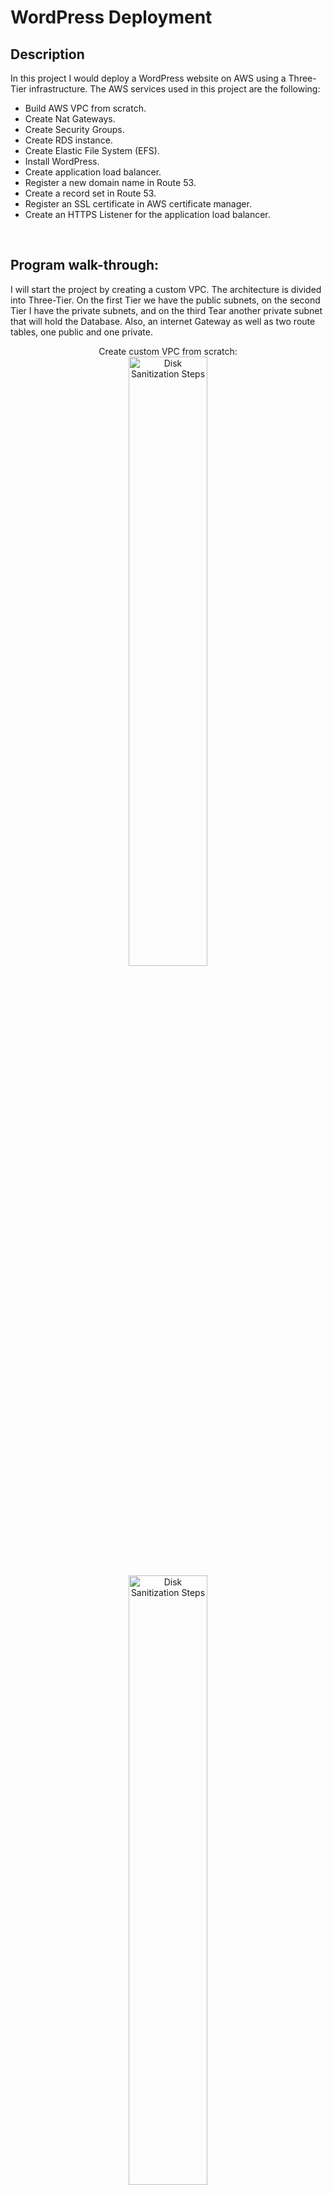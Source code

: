 <h1>WordPress Deployment</h1>

 

<h2>Description</h2>
In this project I would deploy a WordPress website on AWS using a Three-Tier infrastructure. The AWS services used in this project are the following: 

- Build AWS VPC from scratch. 
- Create Nat Gateways. 
- Create Security Groups. 
- Create RDS instance. 
- Create Elastic File System (EFS). 
- Install WordPress. 
- Create application load balancer. 
- Register a new domain name in Route 53. 
- Create a record set in Route 53. 
- Register an SSL certificate in AWS certificate manager. 
- Create an HTTPS Listener for the application load balancer.
<br />


<h2>Program walk-through:</h2>
I will start the project by creating a custom VPC. The architecture is divided into Three-Tier. On the first Tier we have the public subnets, on the second Tier I have the private subnets, and on the third Tear another private subnet that will hold the Database. Also, an internet Gateway as well as two route tables, one public and one private. 

<p align="center">
Create custom VPC from scratch: <br/>
<img src="https://i.imgur.com/5qTtFDQ.png" height="50%" width="50%" alt="Disk Sanitization Steps"/>
<img src="https://i.imgur.com/zAhSh9E.png" height="50%" width="50%" alt="Disk Sanitization Steps"/>
<img src="https://i.imgur.com/4KfYhYm.png" height="50%" width="50%" alt="Disk Sanitization Steps"/>

<p align="center">
We enabled VPC hostname on the VPC: <br/>

<img src="https://i.imgur.com/bx1ePuf.png" height="50%" width="50%" alt="Disk Sanitization Steps"/>

<p align="center">
Internet Gateway creation: <br/>
<img src="https://i.imgur.com/4vfJCrB.png" height="50%" width="50%" alt="Disk Sanitization Steps"/>

<p align="center">
Internet Gateway is attached to VPC: <br/>
<img src="https://i.imgur.com/Sw8kHhe.png" height="50%" width="50%" alt="Disk Sanitization Steps"/>
<img src="https://i.imgur.com/wPP5Bxc.png" height="50%" width="50%" alt="Disk Sanitization Steps"/>

<p align="center">
Public subnets creation named: Public Subnet AZ1 and Public Subnet AZ2 <br/>
<img src="https://i.imgur.com/jDs8uzf.png" height="50%" width="50%" alt="Disk Sanitization Steps"/>
<img src="https://i.imgur.com/Hmmi6Dj.png" height="50%" width="50%" alt="Disk Sanitization Steps"/>
<img src="https://i.imgur.com/C0gEDBC.png" height="50%" width="50%" alt="Disk Sanitization Steps"/>

<p align="center">
 Public Subnet AZ2: <br/>
<img src="https://i.imgur.com/Hmmi6Dj.png" height="50%" width="50%" alt="Disk Sanitization Steps"/>
<img src="https://i.imgur.com/sQhiAGy.png" height="50%" width="50%" alt="Disk Sanitization Steps"/>


<p align="center">
Enabled Auto-assign IP settings on both AZ1 and AZ2: <br/>
<img src="https://i.imgur.com/WJ5ajlB.png" height="50%" width="50%" alt="Disk Sanitization Steps"/>
<img src="https://i.imgur.com/Glxr7BV.png" height="50%" width="50%" alt="Disk Sanitization Steps"/>

<p align="center">
Creating Route Table named: Public Route Table <br/>

<img src="https://i.imgur.com/xk4wcEx.png" height="50%" width="50%" alt="Disk Sanitization Steps"/>
<img src="https://i.imgur.com/Vg4ZWlj.png" height="50%" width="50%" alt="Disk Sanitization Steps"/>

<p align="center">
Adding public routes to the table. Public routes allow access to the internet. <br/>

<img src="https://i.imgur.com/LDTRyf8.png" height="80%" width="80%" alt="Disk Sanitization Steps"/>
<img src="https://i.imgur.com/sy9yPEg.png" height="50%" width="50%" alt="Disk Sanitization Steps"/>
<img src="https://i.imgur.com/OIQ4q8B.png" height="50%" width="50%" alt="Disk Sanitization Steps"/>

<p align="center">
Adding private subnets to the VPC: <br/>

<img src="https://i.imgur.com/VzApukE.png" height="50%" width="50%" alt="Disk Sanitization Steps"/>
<img src="https://i.imgur.com/ZzfLhb4.png" height="50%" width="50%" alt="Disk Sanitization Steps"/>
<img src="https://i.imgur.com/WJLylYc.png" height="50%" width="50%" alt="Disk Sanitization Steps"/>

A NAT gateway is a Network Address Translation (NAT) service. You can use a NAT gateway so that instances in a private subnet can connect to services outside the VPC. In the following section I’m going to create two Nat Gateways to connect the private subnets to the internet. One on each public Subnet, (Public AZ1, Public AZ2).


<p align="center">
<img src="https://i.imgur.com/VkzDQOn.png" height="50%" width="50%" alt="Disk Sanitization Steps"/>
<img src="https://i.imgur.com/aEA20XP.png" height="50%" width="50%" alt="Disk Sanitization Steps"/>
<img src="https://i.imgur.com/u8vYu5W.png" height="50%" width="50%" alt="Disk Sanitization Steps"/>

<p align="center">
 Private Route table to connect the private subnets with publice subnets using the Nat Gateway: <br/>
<img src="https://i.imgur.com/pTZ4vo7.png" height="50%" width="50%" alt="Disk Sanitization Steps"/>
<img src="https://i.imgur.com/Q1AkC0U.png" height="50%" width="50%" alt="Disk Sanitization Steps"/>
<img src="https://i.imgur.com/5yI86gs.png" height="70%" width="70%" alt="Disk Sanitization Steps"/>

<p align="center">
Associate the Private subnets: Private App Subnet AZ1 and Private Private Data Subnet AZ1 <br/>
<img src="https://i.imgur.com/69LxobC.png" height="50%" width="50%" alt="Disk Sanitization Steps"/>
<img src="https://i.imgur.com/ipB1ps0.png" height="50%" width="50%" alt="Disk Sanitization Steps"/>

<p align="center">
Creating a second Nat Gateway for the AZ2 subnets and the corresponding Private Route Table on AZ2 <br/>
<img src="https://i.imgur.com/Df5NNlr.png" height="50%" width="50%" alt="Disk Sanitization Steps"/>
<img src="https://i.imgur.com/hZj7woL.png" height="50%" width="50%" alt="Disk Sanitization Steps"/>
<img src="https://i.imgur.com/ibArJWT.png" height="50%" width="50%" alt="Disk Sanitization Steps"/>
<img src="https://i.imgur.com/L3u66bC.png" height="50%" width="50%" alt="Disk Sanitization Steps"/>
<img src="https://i.imgur.com/phTZDK4.png" height="50%" width="50%" alt="Disk Sanitization Steps"/>

<p align="center">
Associate the Private subnets: Private App Subnet AZ2 and Private Private Data Subnet AZ2 <br/>
<img src="https://i.imgur.com/rL82aJY.png" height="50%" width="50%" alt="Disk Sanitization Steps"/>
<img src="https://i.imgur.com/9Qal4Uj.png" height="50%" width="50%" alt="Disk Sanitization Steps"/>

In this part of the project, I’m going to create the security groups needed. I will create:

- Alb security group – Port = 80 and 443 Source = 0.0.0.0/0 

- SSH security group – Port 22 Source = my IP address 

- Webserver security group – Port = 80, 443, and 22 Source = ALB security group and SSH security group 

- Database Security group – Port = 3306 Source = Webserver Security group 

- EFS Security group – Port = 2049 and 22 Source = Webserver SG, SSH SG 


<p align="center">
<img src="https://i.imgur.com/b0q9BLj.png" height="30%" width="30%" alt="Disk Sanitization Steps"/>
<img src="https://i.imgur.com/iv5w30C.png" height="40%" width="40%" alt="Disk Sanitization Steps"/>
<img src="https://i.imgur.com/Vc5ZBdi.png" height="50%" width="50%" alt="Disk Sanitization Steps"/>
<img src="https://i.imgur.com/GAtGI3h.png" height="50%" width="50%" alt="Disk Sanitization Steps"/>
<img src="https://i.imgur.com/SXqwPi3.png" height="50%" width="50%" alt="Disk Sanitization Steps"/>
<img src="https://i.imgur.com/STo1wDy.png" height="50%" width="50%" alt="Disk Sanitization Steps"/>
<img src="https://i.imgur.com/5QIT23D.png" height="50%" width="50%" alt="Disk Sanitization Steps"/>
<img src="https://i.imgur.com/xNHXyNA.png" height="50%" width="50%" alt="Disk Sanitization Steps"/>
<img src="https://i.imgur.com/YGN6QNW.png" height="50%" width="50%" alt="Disk Sanitization Steps"/>
<img src="https://i.imgur.com/lovcuXP.png" height="50%" width="50%" alt="Disk Sanitization Steps"/>
<img src="https://i.imgur.com/93sBB1R.png" height="50%" width="50%" alt="Disk Sanitization Steps"/>
<img src="https://i.imgur.com/uq2b86L.png" height="50%" width="50%" alt="Disk Sanitization Steps"/>

<p align="center">
I will proceed to create the MySQL Database instance in the private subnet: 

<img src="https://i.imgur.com/L2ZIDEx.png" height="20%" width="50%" alt="Disk Sanitization Steps"/>
<img src="https://i.imgur.com/67XeRmj.png" height="50%" width="50%" alt="Disk Sanitization Steps"/>
<img src="https://i.imgur.com/eJBK26g.png" height="50%" width="50%" alt="Disk Sanitization Steps"/>
<img src="https://i.imgur.com/t5323c2.png" height="50%" width="50%" alt="Disk Sanitization Steps"/>
<img src="https://i.imgur.com/R6PVXmS.png" height="50%" width="50%" alt="Disk Sanitization Steps"/>
<img src="https://i.imgur.com/ZAwu1A7.png" height="50%" width="50%" alt="Disk Sanitization Steps"/>
<img src="https://i.imgur.com/yDp2fOn.png" height="50%" width="50%" alt="Disk Sanitization Steps"/>
<img src="https://i.imgur.com/I0CXiGU.png" height="50%" width="50%" alt="Disk Sanitization Steps"/>
<img src="https://i.imgur.com/50k0qBZ.png" height="50%" width="50%" alt="Disk Sanitization Steps"/>
<img src="https://i.imgur.com/5xlM0EE.png" height="50%" width="50%" alt="Disk Sanitization Steps"/>
<img src="https://i.imgur.com/Xsd4bKB.png" height="50%" width="50%" alt="Disk Sanitization Steps"/>
<img src="https://i.imgur.com/2JWDYj6.png" height="50%" width="50%" alt="Disk Sanitization Steps"/>

In this section of the project, I will create an EFS file system, so that Webserver can have access to shared files. The EFS Mount targets are in each AZ in the VPC. The Webservers will use the mount targets to connect to the EFS. 

<p align="center">
<img src="https://i.imgur.com/ISA8XqJ.png" height="20%" width="50%" alt="Disk Sanitization Steps"/>
<img src="https://i.imgur.com/61syv8Z.png" height="20%" width="50%" alt="Disk Sanitization Steps"/>
<img src="https://i.imgur.com/HcOsrJQ.png" height="20%" width="50%" alt="Disk Sanitization Steps"/>
<img src="https://i.imgur.com/iJ0qDqQ.png" height="20%" width="50%" alt="Disk Sanitization Steps"/>

In this section, I will create an EC2 instance in the public subnet to install the Website and move files to EFS. The EC2 instance will be used as a setup server. 

<p align="center">
<img src="https://i.imgur.com/zoQsmrA.png" height="20%" width="50%" alt="Disk Sanitization Steps"/>
<img src="https://i.imgur.com/4DE3NxF.png" height="20%" width="50%" alt="Disk Sanitization Steps"/>
<img src="https://i.imgur.com/Wbe42U0.png" height="20%" width="50%" alt="Disk Sanitization Steps"/>
<img src="https://i.imgur.com/8eyv70j.png" height="20%" width="50%" alt="Disk Sanitization Steps"/>
<img src="https://i.imgur.com/gc7ltAS.png" height="20%" width="50%" alt="Disk Sanitization Steps"/>

Now, I will begin the installation of the WordPress site and move the files to EFS. I’m connecting over SSH using CMD. I will start by creating the HTML directory and mount the EFS to it. 

<p align="center">
<img src="https://i.imgur.com/psO4Oaw.png" height="60%" width="60%" alt="Disk Sanitization Steps"/>
<img src="https://i.imgur.com/YhtRb9R.png" height="70%" width="70%" alt="Disk Sanitization Steps"/>

<p align="center">
Apache installation: <br/>
<img src="https://i.imgur.com/cVxLtXH.png" height="70%" width="70%" alt="Disk Sanitization Steps"/>
<img src="https://i.imgur.com/fBq150P.png" height="70%" width="70%" alt="Disk Sanitization Steps"/>

<p align="center">
Installing PHP 7.4: <br/>
<img src="https://i.imgur.com/DKXLOg1.png" height="70%" width="70%" alt="Disk Sanitization Steps"/>
<img src="https://i.imgur.com/4hbs6th.png" height="70%" width="70%" alt="Disk Sanitization Steps"/>
<img src="https://i.imgur.com/5irYKcD.png" height="70%" width="70%" alt="Disk Sanitization Steps"/>

<p align="center">
Installing MySQL 5.7 <br/>
<img src="https://i.imgur.com/AKsAcO7.png" height="70%" width="70%" alt="Disk Sanitization Steps"/>
<img src="https://i.imgur.com/m4IV6Og.png" height="70%" width="70%" alt="Disk Sanitization Steps"/>
<img src="https://i.imgur.com/67MSN9p.png" height="70%" width="70%" alt="Disk Sanitization Steps"/>

<p align="center">
Set the permissions: <br/>
<img src="https://i.imgur.com/nnGJi8Y.png" height="70%" width="70%" alt="Disk Sanitization Steps"/>

<p align="center">
Download WordPress files: <br/>
<img src="https://i.imgur.com/HTJQGwC.png" height="70%" width="70%" alt="Disk Sanitization Steps"/>

<p align="center">
Edit the wp-config.php file: <br/>
<img src="https://i.imgur.com/SBdPbSY.png" height="70%" width="70%" alt="Disk Sanitization Steps"/>
<img src="https://i.imgur.com/CuqYx0o.png" height="70%" width="70%" alt="Disk Sanitization Steps"/>

<p align="center">
Restart the Webserver: <br/>
<img src="https://i.imgur.com/wuxt3R5.png" height="70%" width="70%" alt="Disk Sanitization Steps"/>
<img src="https://i.imgur.com/9Yvrns0.png" height="50%" width="50%" alt="Disk Sanitization Steps"/>
<img src="https://i.imgur.com/rGgttZD.png" height="50%" width="50%" alt="Disk Sanitization Steps"/>
<img src="https://i.imgur.com/csMJrra.png" height="50%" width="50%" alt="Disk Sanitization Steps"/>


Application Load Balancer is used to distribute web traffic across EC2 instances in multiple AZs. In this section I will create two EC2 instances on each of the private subnets. 

<p align="center">
Creating Webserver AZ1: <br/>
<img src="https://i.imgur.com/WNB1lej.png" height="50%" width="50%" alt="Disk Sanitization Steps"/>
<img src="https://i.imgur.com/tEsOlrQ.png" height="50%" width="50%" alt="Disk Sanitization Steps"/>
<img src="https://i.imgur.com/5ZxFjhz.png" height="50%" width="50%" alt="Disk Sanitization Steps"/>
<img src="https://i.imgur.com/kA0BTP0.png" height="50%" width="50%" alt="Disk Sanitization Steps"/>
<img src="https://i.imgur.com/M0IwlA2.png" height="50%" width="50%" alt="Disk Sanitization Steps"/>
<img src="https://i.imgur.com/youDzEV.png" height="50%" width="50%" alt="Disk Sanitization Steps"/>
<img src="https://i.imgur.com/6VWiSnl.png" height="50%" width="50%" alt="Disk Sanitization Steps"/>

<p align="center">
Creating Webserver AZ2: <br/>
<img src="https://i.imgur.com/PEyj7NM.png" height="50%" width="50%" alt="Disk Sanitization Steps"/>
<img src="https://i.imgur.com/zEC7lPE.png" height="50%" width="50%" alt="Disk Sanitization Steps"/>
<img src="https://i.imgur.com/p8sbkzh.png" height="50%" width="50%" alt="Disk Sanitization Steps"/>
<img src="https://i.imgur.com/f424nbR.png" height="50%" width="50%" alt="Disk Sanitization Steps"/>
<img src="https://i.imgur.com/Zfqqd1Y.png" height="50%" width="50%" alt="Disk Sanitization Steps"/>
<img src="https://i.imgur.com/ifCD5wi.png" height="50%" width="50%" alt="Disk Sanitization Steps"/>
<img src="https://i.imgur.com/yJSnZKg.png" height="50%" width="50%" alt="Disk Sanitization Steps"/>

<p align="center">
Creating target group for the ALB: <br/>
<img src="https://i.imgur.com/awR0EEA.png" height="50%" width="50%" alt="Disk Sanitization Steps"/>
<img src="https://i.imgur.com/uQkbKdh.png" height="50%" width="50%" alt="Disk Sanitization Steps"/>
<img src="https://i.imgur.com/BkD9SZd.png" height="50%" width="50%" alt="Disk Sanitization Steps"/>
<img src="https://i.imgur.com/wYNgh2w.png" height="50%" width="50%" alt="Disk Sanitization Steps"/>
<img src="https://i.imgur.com/VKlZIKW.png" height="50%" width="50%" alt="Disk Sanitization Steps"/>
<img src="https://i.imgur.com/OQVy8qF.png" height="50%" width="50%" alt="Disk Sanitization Steps"/>

<p align="center">
Creating the Application Load Balancer: <br/>
<img src="https://i.imgur.com/JrfTtaj.png" height="50%" width="50%" alt="Disk Sanitization Steps"/>
<img src="https://i.imgur.com/nNP2nH5.png" height="50%" width="50%" alt="Disk Sanitization Steps"/>
<img src="https://i.imgur.com/MP6p5Z9.png" height="50%" width="50%" alt="Disk Sanitization Steps"/>
<img src="https://i.imgur.com/TBNxaiR.png" height="50%" width="50%" alt="Disk Sanitization Steps"/>
<img src="https://i.imgur.com/CvZk0kT.png" height="50%" width="50%" alt="Disk Sanitization Steps"/>

<p align="center">
In this section I will create a domain name and register a record set on Route 53: <br/>

<img src="https://i.imgur.com/iwagwqX.png" height="50%" width="50%" alt="Disk Sanitization Steps"/>
<img src="https://i.imgur.com/MFiaG4R.png" height="50%" width="50%" alt="Disk Sanitization Steps"/>
<img src="https://i.imgur.com/B79xpzZ.png" height="50%" width="50%" alt="Disk Sanitization Steps"/>
<img src="https://i.imgur.com/4JWNZtp.png" height="60%" width="60%" alt="Disk Sanitization Steps"/>

In this section, I will create an SSL certificate in AWS Certificate Manager. This is with the purpose of encrypting the traffic from our Webserver to the Web browser. 


<p align="center">
<img src="https://i.imgur.com/nQtTqYc.png" height="50%" width="50%" alt="Disk Sanitization Steps"/>
<img src="https://i.imgur.com/ueTaSxV.png" height="50%" width="50%" alt="Disk Sanitization Steps"/>
<img src="https://i.imgur.com/uEkkRLz.png" height="50%" width="50%" alt="Disk Sanitization Steps"/>
<img src="https://i.imgur.com/SdjaKfx.png" height="50%" width="50%" alt="Disk Sanitization Steps"/>
<img src="https://i.imgur.com/sCGMz2G.png" height="50%" width="50%" alt="Disk Sanitization Steps"/>
<img src="https://i.imgur.com/br8EeS3.png" height="50%" width="50%" alt="Disk Sanitization Steps"/>
<img src="https://i.imgur.com/G5n6iLL.png" height="50%" width="50%" alt="Disk Sanitization Steps"/>
<img src="https://i.imgur.com/XYfUR9E.png" height="50%" width="50%" alt="Disk Sanitization Steps"/>

To SSH into the instances in the private subnets. I will launch an EC2 instance in the public subnet, then from the instance in the public subnet, we can SSH into any instance in the private subnet. 

<p align="center">
Creating a Bastion Host to SSH into the private EC2 instances: <br/>

<img src="https://i.imgur.com/aIXNUKA.png" height="50%" width="50%" alt="Disk Sanitization Steps"/>
<img src="https://i.imgur.com/rH7xr0m.png" height="50%" width="50%" alt="Disk Sanitization Steps"/>
<img src="https://i.imgur.com/Z14tzZJ.png" height="50%" width="50%" alt="Disk Sanitization Steps"/>
<img src="https://i.imgur.com/Z6UNhoi.png" height="50%" width="50%" alt="Disk Sanitization Steps"/>
<img src="https://i.imgur.com/yecestg.png" height="50%" width="50%" alt="Disk Sanitization Steps"/>


A listener is a process that checks for connection requests. You define a listener when you create your load balancer, and you can add listeners to your load balancer at any time. In this section, I will create an HTTP Listener for the Application Load Balancer and secure the Website. 


<p align="center">
<img src="https://i.imgur.com/KZkX56B.png" height="50%" width="50%" alt="Disk Sanitization Steps"/>
<img src="https://i.imgur.com/xnHPwJK.png" height="50%" width="50%" alt="Disk Sanitization Steps"/>
<img src="https://i.imgur.com/SeDo2gx.png" height="50%" width="50%" alt="Disk Sanitization Steps"/>
<img src="https://i.imgur.com/iz7qsgU.png" height="50%" width="50%" alt="Disk Sanitization Steps"/>
<img src="https://i.imgur.com/b9S6TyJ.png" height="50%" width="50%" alt="Disk Sanitization Steps"/>
<img src="https://i.imgur.com/zTzo8SQ.png" height="50%" width="50%" alt="Disk Sanitization Steps"/>
<img src="https://i.imgur.com/EOnn1q8.png" height="50%" width="50%" alt="Disk Sanitization Steps"/>

A launch template specifies instance configuration information - It includes the ID of the Amazon Machine Image (AMI), the instance type, a key pair, security groups, and other parameters used to launch EC2 instances. In this section I will create a launch template and an Auto Scaling group. This will provide availability to the Website. 

<p align="center">
Creating Launch template: <br/>

<img src="https://i.imgur.com/CzN8ZOn.png" height="50%" width="50%" alt="Disk Sanitization Steps"/>
<img src="https://i.imgur.com/8wjnkqU.png" height="50%" width="50%" alt="Disk Sanitization Steps"/>
<img src="https://i.imgur.com/HN6BEnM.png" height="50%" width="50%" alt="Disk Sanitization Steps"/>
<img src="https://i.imgur.com/wkjNoAH.png" height="50%" width="50%" alt="Disk Sanitization Steps"/>
<img src="https://i.imgur.com/FQaJBjB.png" height="50%" width="50%" alt="Disk Sanitization Steps"/>
<img src="https://i.imgur.com/TNQSnij.png" height="50%" width="50%" alt="Disk Sanitization Steps"/>
<img src="https://i.imgur.com/aPzpZhv.png" height="50%" width="50%" alt="Disk Sanitization Steps"/>
<img src="https://i.imgur.com/ApFEJlQ.png" height="50%" width="50%" alt="Disk Sanitization Steps"/>


<p align="center">
Creating the Auto Scaling Group: <br/>


<img src="https://i.imgur.com/plQKkZV.png" height="50%" width="50%" alt="Disk Sanitization Steps"/>
<img src="https://i.imgur.com/Osxu19q.png" height="50%" width="50%" alt="Disk Sanitization Steps"/>
<img src="https://i.imgur.com/KHXFaPK.png" height="50%" width="50%" alt="Disk Sanitization Steps"/>
<img src="https://i.imgur.com/BOnZS6s.png" height="50%" width="50%" alt="Disk Sanitization Steps"/>
<img src="https://i.imgur.com/jDAhm0V.png" height="50%" width="50%" alt="Disk Sanitization Steps"/>
<img src="https://i.imgur.com/473ugvS.png" height="50%" width="50%" alt="Disk Sanitization Steps"/>
<img src="https://i.imgur.com/snM0fm4.png" height="50%" width="50%" alt="Disk Sanitization Steps"/>
<img src="https://i.imgur.com/1jSNEwJ.png" height="50%" width="50%" alt="Disk Sanitization Steps"/>
<img src="https://i.imgur.com/rLc4drg.png" height="50%" width="50%" alt="Disk Sanitization Steps"/>
<img src="https://i.imgur.com/6rLPCBf.png" height="50%" width="50%" alt="Disk Sanitization Steps"/>
<img src="https://i.imgur.com/d11sMCl.png" height="50%" width="50%" alt="Disk Sanitization Steps"/>
<img src="https://i.imgur.com/FmLLR0C.png" height="50%" width="50%" alt="Disk Sanitization Steps"/>
<img src="https://i.imgur.com/XXqZBZd.png" height="50%" width="50%" alt="Disk Sanitization Steps"/>
<img src="https://i.imgur.com/rZHN8bo.png" height="50%" width="50%" alt="Disk Sanitization Steps"/>




















<br />
<br />

</p>

<!--
 ```diff
- text in red
+ text in green
! text in orange
# text in gray
@@ text in purple (and bold)@@
```
--!>
